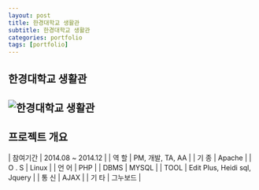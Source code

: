 ```yaml
---
layout: post
title: 한경대학교 생활관
subtitle: 한경대학교 생활관
categories: portfolio
tags: [portfolio]
---
```

## 한경대학교 생활관
![한경대학교 생활관]()  
-

## 프로젝트 개요

| 참여기간 | 2014.08 ~ 2014.12 |
| 역 할 | PM, 개발, TA, AA |
| 기 종 | Apache |
| O . S | Linux |
| 언 어 | PHP |
| DBMS | MYSQL |
| TOOL | Edit Plus, Heidi sql, Jquery |
| 통 신 | AJAX |
| 기 타 | 그누보드 |
